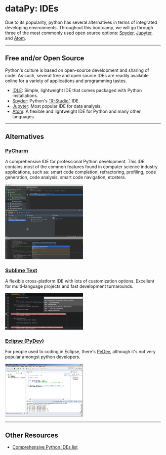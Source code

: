 # dataPy: IDEs

Due to its popularity, python has several alternatives in terms of integrated developing environments. Throughout this bootcamp, we will go through three of the most commonly used open source options: [Spyder](https://www.spyder-ide.org/), [Jupyter](https://jupyter.org/), and [Atom](https://atom.io/).


<hr>

##  Free and/or Open Source

Python's culture is based on open-source development and sharing of code. As such, several free and open source IDEs are readily available online for a variety of applications and programming tastes.

* [IDLE](./idle.md): Simple, lightweight IDE that comes packaged with Python installations.
* [Spyder](./spyder.md): Python's ["R-Studio"](https://www.rstudio.com/) IDE.
* [Jupyter](./jupyter.md): Most popular IDE for data analysis.
* [Atom](./atom.md): A flexible and lightweight IDE for Python and many other languages.

<hr>

##  Alternatives

### [PyCharm](https://www.jetbrains.com/pycharm/)

A comprehensive IDE for professional Python development. This IDE contains most of the common features found in computer science industry applications, such as: smart code completion, refractoring, profiling, code generation, code analysis, smart code navigation, etcetera.

<img src="./media/pycharm01.png" width="50%">
<img src="./media/pycharm02.png" width="50%">


### [Sublime Text](https://www.sublimetext.com/)

A flexible cross-platform IDE with lots of customization options. Excellent for multi-language projects and fast development turnarounds.

<img src="./media/sublimeText.png" width="50%">

### [Eclipse (PyDev)](https://marketplace.eclipse.org/content/pydev-python-ide-eclipse)

For people used to coding in Eclipse, there's [PyDev](https://marketplace.eclipse.org/content/pydev-python-ide-eclipse), although it's not very popular amongst python developers.

<img src="./media/eclipse.jpg" width="50%">


<hr>

##  Other Resources

* [Comprehensive Python IDEs list](https://wiki.python.org/moin/IntegratedDevelopmentEnvironments)
